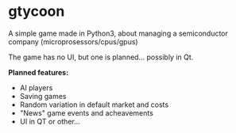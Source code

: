 # gtycoon
A simple game made in Python3, about managing a semiconductor company (microprosessors/cpus/gpus)

The game has no UI, but one is planned... possibly in Qt.

**Planned features:**

 - AI players
 - Saving games
 - Random variation in default market and costs
 - "News" game events and acheavements
 - UI in QT or other...
